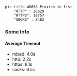 
```mermaid
pie title 40698 Proxies in list
    "HTTP" : 28629
    "HTTPS": 10757
    "SOCKS" : 8482
```

### Some Info
#### Average Timeout

- mixed: 4.0s
- http: 2.2s
- https: 8.1s
- socks: 6.5s